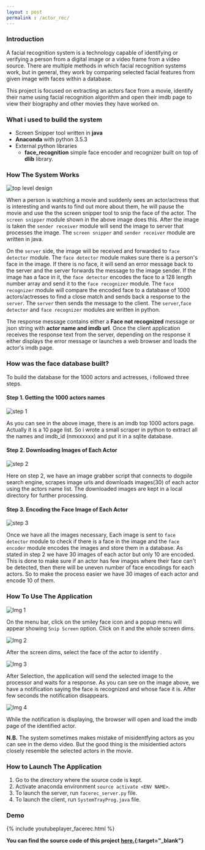 ```yaml
---
layout : post
permalink : /actor_rec/
---
```



### Introduction

A facial recognition system is a technology capable of identifying or verifying a person from a digital image or a video frame from a video source. There are multiple methods in which facial recognition systems work, but in general, they work by comparing selected facial features from given image with faces within a database.

This project is focused on extracting an actors face from a movie, identify their name using facial recognition algorithm and open their imdb page to view their biography and other movies they have worked on.

### What i used to build the system

* Screen Snipper tool written in **java**
* **Anaconda** with python 3.5.3
* External python libraries
    * **face_recognition** simple face encoder and recognizer built on top of **dlib** library.


### How The System Works

![top level design](/{{site.baseurl}}/assets/images/face_rec_toplevel_2.png)

When a person is watching a movie and suddenly sees an actor/actress that is interesting and wants to find out more about them, he will pause the movie and use the the screen snipper tool to snip the face of the actor. The `screen snipper` module shown in the above image does this. After the image is taken the `sender receiver` module will send the image to server that processes the image. The `screen snipper` and `sender receiver` module are written in java.

On the `server` side, the image will be received and forwarded to `face detector` module. The `face detector` module makes sure there is a person's face in the image. If there is no face, it will send an error message back to the server and the server forwards the message to the image sender. If the image has a face in it, the `face detector` encodes the face to a 128 length number array and send it to the `face recognizer` module. The `face recognizer` module will compare the encoded face to a database of 1000 actors/actresses to find a close match and sends back a response to the `server`. The `server` then sends the message to the client. The `server`,`face detector` and `face recognizer` modules are written in python.

The response message contains either a **Face not recognized** message or json string with **actor name and imdb url**. Once the client application receives the response text from the server, depending on the response it either displays the error message or launches a web browser and loads the actor's imdb page.

### How was the face database built?

To build the database for the 1000 actors and actresses, i followed three steps.

#### Step 1. Getting the 1000 actors names

![step 1](/{{site.baseurl}}/assets/images/facerec_step_1.png)

As you can see in the above image, there is an imdb top 1000 actors page. Actually it is a 10 page list. So i wrote a small scraper in python to extract all the names and imdb_id (nmxxxxxx) and put it in a sqlite database. 

#### Step 2. Downloading Images of Each Actor

![step 2](/{{site.baseurl}}/assets/images/facerec_step_2_1.png)

Here on step 2, we have an image grabber script that connects to dogpile search engine, scrapes image urls and  downloads images(30) of each actor using the actors name list. The downloaded images are kept in a local directory for further processing.

#### Step 3. Encoding the Face Image of Each Actor

![step 3](/{{site.baseurl}}/assets/images/facerec_step_3.png)

Once we have all the images necessary, Each image is sent to `face detector` module to check if there is a face in the image and the `face encoder` module encodes the images and store them in a database. As stated in step 2 we have 30 images of each actor but only 10 are encoded. This is done to make sure if an actor has few images where their face can't be detected, then there will be uneven number of face encodings for each actors. So to make the process easier we have 30 images of each actor and encode 10 of them.


### How To Use The Application

![Img 1](/{{site.baseurl}}/assets/images/fr_img5.png)

On the menu bar, click on the smiley face icon and a popup menu will appear showing `Snip Screen` option. Click on it and the whole screen dims.

![Img 2](/{{site.baseurl}}/assets/images/fr_img6.png)

After the screen dims, select the face of the actor to identify .

![Img 3](/{{site.baseurl}}/assets/images/fr_img7.png)

After Selection, the application will send the selected image to the processor and waits for a response. As you can see on the image above, we have a notification saying the face is recognized and whose face it is. After few seconds the notification disappears.

![Img 4](/{{site.baseurl}}/assets/images/fr_img8.png)

While the notification is displaying, the browser will open and load the imdb page of the identified actor.

**N.B.** The system sometimes makes mistake of misidentfying actors as you can see in the demo video. But the good thing is the misidentied actors closely resemble the selected actors in the movie.


### How to Launch The Application

1. Go to the directory where the source code is kept.
2. Activate anaconda environment `source activate <ENV NAME>`.
3. To launch the server, run `facerec_server.py` file.
4. To launch the client, run `SystemTrayProg.java` file.


### Demo

{%  include youtubeplayer_facerec.html %}




**You can find the source code of this project [here.](https://github.com/robek26/ActorRecognizer){:target="_blank"}** 
    

